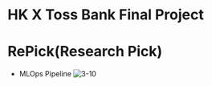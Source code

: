 # HK X Toss Bank Final Project 
# RePick(Research Pick)

- MLOps Pipeline
![3-10](https://github.com/user-attachments/assets/b6be587b-3084-4db3-904b-c1141f8369f0)
